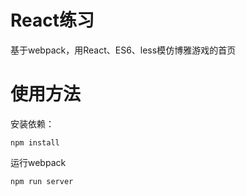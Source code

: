 # React练习
基于webpack，用React、ES6、less模仿博雅游戏的首页
# 使用方法
安装依赖：
```
npm install
```
运行webpack
```
npm run server
```





